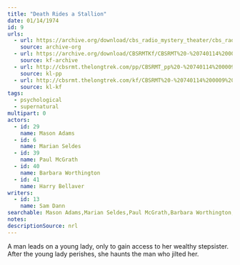 ```yaml
---
title: "Death Rides a Stallion"
date: 01/14/1974
id: 9
urls: 
  - url: https://archive.org/download/cbs_radio_mystery_theater/cbs_radio_mystery_theater-0001-0050.zip/cbs_radio_mystery_theater-0001-0050%2Fcbsrmt_0009_death_rides_a_stallion.mp3
    source: archive-org
  - url: https://archive.org/download/CBSRMTKf/CBSRMT%20-%20740114%200009%20Death%20Rides%20A%20Stallion_kf.mp3
    source: kf-archive
  - url: http://cbsrmt.thelongtrek.com/pp/CBSRMT_pp%20-%20740114%200009%20Death%20Rides%20a%20Stallion.mp3
    source: kl-pp
  - url: http://cbsrmt.thelongtrek.com/kf/CBSRMT%20-%20740114%200009%20Death%20Rides%20A%20Stallion_kf.mp3
    source: kl-kf
tags: 
  - psychological
  - supernatural
multipart: 0
actors:  
  - id: 29
    name: Mason Adams  
  - id: 6
    name: Marian Seldes  
  - id: 39
    name: Paul McGrath  
  - id: 40
    name: Barbara Worthington  
  - id: 41
    name: Harry Bellaver
writers:  
  - id: 13
    name: Sam Dann
searchable: Mason Adams,Marian Seldes,Paul McGrath,Barbara Worthington,Harry Bellaver Sam Dann
notes: 
descriptionSource: nrl
---
```

A man leads on a young lady, only to gain access to her wealthy stepsister. After the young lady perishes, she haunts the man who jilted her.